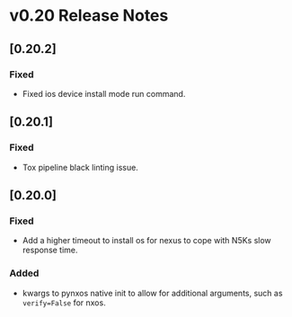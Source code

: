 # v0.20 Release Notes

## [0.20.2]

### Fixed

- Fixed ios device install mode run command.

## [0.20.1]

### Fixed

- Tox pipeline black linting issue.

## [0.20.0]

### Fixed

- Add a higher timeout to install os for nexus to cope with N5Ks slow response time.

### Added

- kwargs to pynxos native init to allow for additional arguments, such as `verify=False` for nxos.